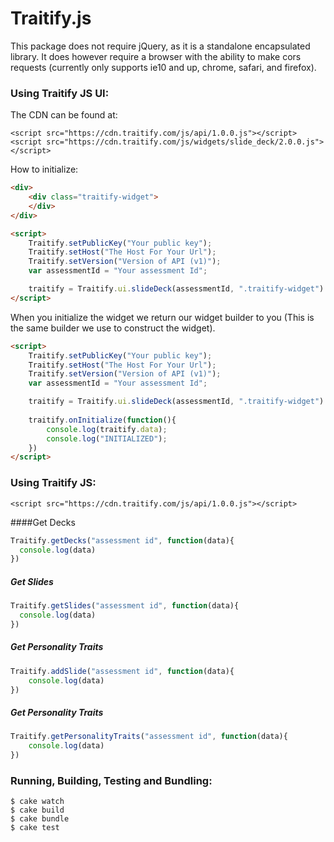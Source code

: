 Traitify.js
===============

This package does not require jQuery, as it is a standalone encapsulated library. It does however require a browser with the ability to make cors requests (currently only supports ie10 and up, chrome, safari, and firefox).

### Using Traitify JS UI:
The CDN can be found at:

```xhtml
<script src="https://cdn.traitify.com/js/api/1.0.0.js"></script>
<script src="https://cdn.traitify.com/js/widgets/slide_deck/2.0.0.js"></script>
```

How to initialize:
```HTML
<div>
    <div class="traitify-widget">
    </div>
</div>

<script>
    Traitify.setPublicKey("Your public key");
    Traitify.setHost("The Host For Your Url");
    Traitify.setVersion("Version of API (v1)");
    var assessmentId = "Your assessment Id";

    traitify = Traitify.ui.slideDeck(assessmentId, ".traitify-widget")
</script>
```

When you initialize the widget we return our widget builder to you (This is the same builder we use to construct the widget).
```HTML
<script>
    Traitify.setPublicKey("Your public key");
    Traitify.setHost("The Host For Your Url");
    Traitify.setVersion("Version of API (v1)");
    var assessmentId = "Your assessment Id";

    traitify = Traitify.ui.slideDeck(assessmentId, ".traitify-widget")
        
    traitify.onInitialize(function(){
        console.log(traitify.data);
        console.log("INITIALIZED");
    })
</script>
```

### Using Traitify JS:
```xhtml
<script src="https://cdn.traitify.com/js/api/1.0.0.js"></script>
```

####Get Decks
```JavaScript
Traitify.getDecks("assessment id", function(data){
  console.log(data)
})
```

##### Get Slides
```JavaScript
Traitify.getSlides("assessment id", function(data){
  console.log(data)
})
```

##### Get Personality Traits
```JavaScript
Traitify.addSlide("assessment id", function(data){
    console.log(data)
})
```

##### Get Personality Traits
```JavaScript
Traitify.getPersonalityTraits("assessment id", function(data){
    console.log(data)
})
```

### Running, Building, Testing and Bundling:

```Shell
$ cake watch
$ cake build
$ cake bundle
$ cake test
```

